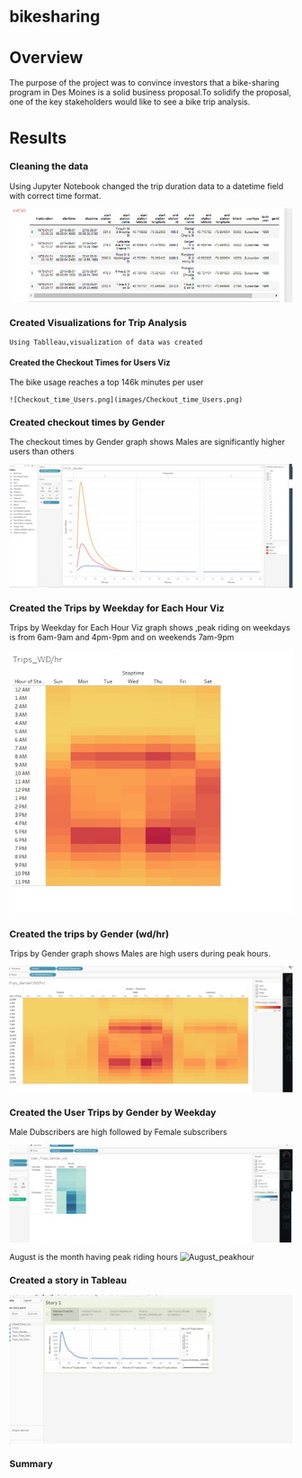# bikesharing
# Overview
The purpose of the project was to convince  investors that a bike-sharing program in Des Moines is a solid business proposal.To solidify the proposal, one of the key stakeholders would like to see a bike trip analysis.
 
# Results
 ### Cleaning the data
 
 Using Jupyter Notebook changed the trip duration data to a datetime field with correct time format.
 
 
   ![Deliverable1.png](images/Deliverable1.png)
  
  ### Created Visualizations for Trip Analysis
    Using Tablleau,visualization of data was created
    
   #### Created the Checkout Times for Users Viz
   The bike usage reaches a top 146k minutes per user
   
    ![Checkout_time_Users.png](images/Checkout_time_Users.png)
   
  ### Created checkout times by Gender
   
 The checkout times by Gender graph shows Males are significantly higher users than others

   ![Checkout_Times_Gender.png](images/Checkout_Times_Gender.png)
 
  ###  Created the Trips by Weekday for Each Hour Viz
 Trips by Weekday for Each Hour Viz graph shows ,peak riding on weekdays is from 6am-9am and 4pm-9pm and on weekends 7am-9pm
 
  ![Trips_Weekday_Eachhour.png](images/Trips_Weekday_Eachhour.png)
  
  ### Created the trips by Gender (wd/hr)
  Trips by Gender graph shows Males are high users during peak hours.
  
  ![Trips_Gender_wd_hr.png](images/Trips_Gender_wd_hr.png)
  
  ### Created the User Trips by Gender by Weekday
  
  Male Dubscribers are high followed by Female subscribers
  
   ![User_Trips_Gender_wd.png](images/User_Trips_Gender_wd.png)
   
   August is the  month having peak riding hours
   ![August_peakhour](images/August_peakhour.png)
   
   
   
   ### Created a story in Tableau
   
   ![Story.png](images/Story.png)
   
   ### Summary
   
   
     
   
  
    
  
  
 
 
 
   
  
